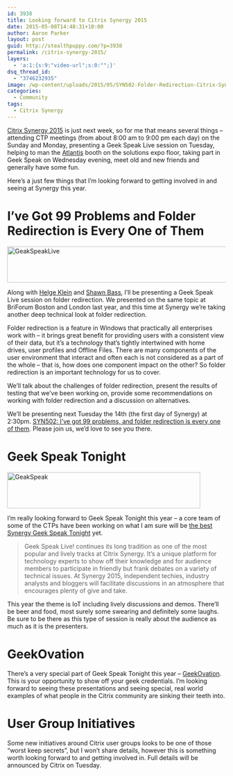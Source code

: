 ```yaml
---
id: 3938
title: Looking forward to Citrix Synergy 2015
date: 2015-05-08T14:48:31+10:00
author: Aaron Parker
layout: post
guid: http://stealthpuppy.com/?p=3938
permalink: /citrix-synergy-2015/
layers:
  - 'a:1:{s:9:"video-url";s:0:"";}'
dsq_thread_id:
  - "3746232935"
image: /wp-content/uploads/2015/05/SYN502-Folder-Redirection-Citrix-Synergy-2015.png
categories:
  - Community
tags:
  - Citrix Synergy
---
```

[Citrix Synergy 2015](http://www.citrixsynergy.com) is just next week, so for me that means several things &#8211; attending CTP meetings (from about 8:00 am to 9:00 pm each day) on the Sunday and Monday, presenting a Geek Speak Live session on Tuesday, helping to man the [Atlantis](http://www.atlantiscomputing.com) booth on the solutions expo floor, taking part in Geek Speak on Wednesday evening, meet old and new friends and generally have some fun.

Here&#8217;s a just few things that I&#8217;m looking forward to getting involved in and seeing at Synergy this year.

# I&#8217;ve Got 99 Problems and Folder Redirection is Every One of Them

<img class="alignnone size-full wp-image-3941" src="http://stealthpuppy.com/wp-content/uploads/2015/05/GeakSpeakLive.jpg" alt="GeakSpeakLive" width="640" height="83" srcset="https://stealthpuppy.com/wp-content/uploads/2015/05/GeakSpeakLive.jpg 640w, https://stealthpuppy.com/wp-content/uploads/2015/05/GeakSpeakLive-150x19.jpg 150w, https://stealthpuppy.com/wp-content/uploads/2015/05/GeakSpeakLive-300x39.jpg 300w" sizes="(max-width: 640px) 100vw, 640px" /> 

Along with [Helge Klein](http://twitter.com/helgeklein) and [Shawn Bass](http://twitter.com/shawnbass), I&#8217;ll be presenting a Geek Speak Live session on folder redirection. We presented on the same topic at BriForum Boston and London last year, and this time at Synergy we&#8217;re taking another deep technical look at folder redirection.

Folder redirection is a feature in Windows that practically all enterprises work with &#8211; it brings great benefit for providing users with a consistent view of their data, but it&#8217;s a technology that&#8217;s tightly intertwined with home drives, user profiles and Offline Files. There are many components of the user environment that interact and often each is not considered as a part of the whole &#8211; that is, how does one component impact on the other? So folder redirection is an important technology for us to cover.

We&#8217;ll talk about the challenges of folder redirection, present the results of testing that we&#8217;ve been working on, provide some recommendations on working with folder redirection and a discussion on alternatives.

We&#8217;ll be presenting next Tuesday the 14th (the first day of Synergy) at 2:30pm. [SYN502: I’ve got 99 problems, and folder redirection is every one of them](https://citrix.g2planet.com/synergyorlando2015/public_session_view.php?agenda_session_id=185). Please join us, we&#8217;d love to see you there.

# Geek Speak Tonight

<img class=" wp-image-3940 size-full alignnone" src="http://stealthpuppy.com/wp-content/uploads/2015/05/GeakSpeak.jpg" alt="GeakSpeak" width="445" height="83" srcset="https://stealthpuppy.com/wp-content/uploads/2015/05/GeakSpeak.jpg 445w, https://stealthpuppy.com/wp-content/uploads/2015/05/GeakSpeak-150x28.jpg 150w, https://stealthpuppy.com/wp-content/uploads/2015/05/GeakSpeak-300x56.jpg 300w" sizes="(max-width: 445px) 100vw, 445px" /> 

I&#8217;m really looking forward to Geek Speak Tonight this year &#8211; a core team of some of the CTPs have been working on what I am sure will be [the best Synergy Geek Speak Tonight](https://citrix.g2planet.com/synergyorlando2015/public_session_view.php?agenda_session_id=157) yet.

> Geek Speak Live! continues its long tradition as one of the most popular and lively tracks at Citrix Synergy. It&#8217;s a unique platform for technology experts to show off their knowledge and for audience members to participate in friendly but frank debates on a variety of technical issues. At Synergy 2015, independent techies, industry analysts and bloggers will facilitate discussions in an atmosphere that encourages plenty of give and take.

This year the theme is IoT including lively discussions and demos. There&#8217;ll be beer and food, most surely some swearing and definitely some laughs. Be sure to be there as this type of session is really about the audience as much as it is the presenters.

# GeekOvation

There&#8217;s a very special part of Geek Speak Tonight this year &#8211; [GeekOvation](http://blogs.citrix.com/2015/04/16/geekovation-award-at-synergy-geek-speak-tonight/). This is your opportunity to show off your geek credentials. I&#8217;m looking forward to seeing these presentations and seeing special, real world examples of what people in the Citrix community are sinking their teeth into.

# User Group Initiatives

Some new initiatives around Citrix user groups looks to be one of those &#8220;worst keep secrets&#8221;, but I won&#8217;t share details, however this is something worth looking forward to and getting involved in. Full details will be announced by Citrix on Tuesday.